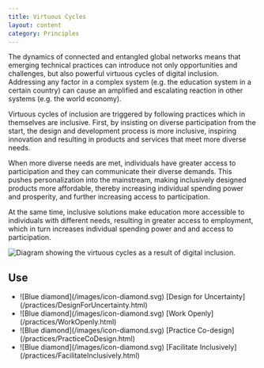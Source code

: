 ```yaml
---
title: Virtuous Cycles
layout: content
category: Principles
---
```


The dynamics of connected and entangled global networks means that emerging technical practices can introduce not only opportunities and challenges, but also powerful virtuous cycles of digital inclusion. Addressing any factor in a complex system (e.g. the education system in a certain country) can cause an amplified and escalating reaction in other systems (e.g. the world economy).

Virtuous cycles of inclusion are triggered by following practices which in themselves are inclusive. First, by insisting on diverse participation from the start, the design and development process is more inclusive, inspiring innovation and resulting in products and services that meet more diverse needs.

When more diverse needs are met, individuals have greater access to participation and they can communicate their diverse demands. This pushes personalization into the mainstream, making inclusively designed products more affordable, thereby increasing individual spending power and prosperity, and further increasing access to participation.

At the same time, inclusive solutions make education more accessible to individuals with different needs, resulting in greater access to employment, which in turn increases individual spending power and and access to participation.

![Diagram showing the virtuous cycles as a result of digital inclusion.](/images/Virtuous_cycles_of_digital_inclusion.jpg)

## Use
<ul class="docs-inclusive-design-guides-articleContentUse"><li>![Blue diamond](/images/icon-diamond.svg) [Design for Uncertainty](/practices/DesignForUncertainty.html)</li>
<li>![Blue diamond](/images/icon-diamond.svg) [Work Openly](/practices/WorkOpenly.html)</li>
<li>![Blue diamond](/images/icon-diamond.svg) [Practice Co-design](/practices/PracticeCoDesign.html)</li>
<li>![Blue diamond](/images/icon-diamond.svg) [Facilitate Inclusively](/practices/FacilitateInclusively.html)</li></ul>

